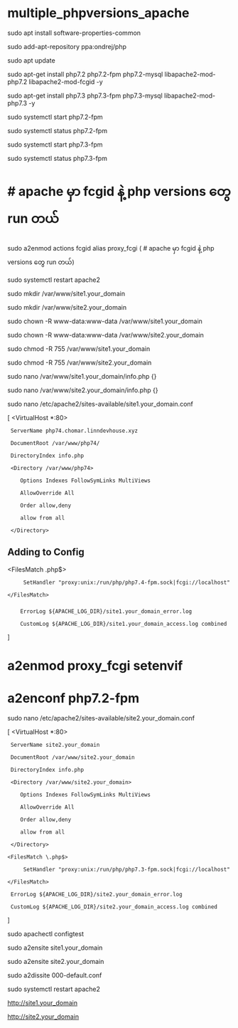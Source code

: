 # multiple_phpversions_apache

sudo apt install software-properties-common

sudo add-apt-repository ppa:ondrej/php

sudo apt update

sudo apt-get install php7.2 php7.2-fpm php7.2-mysql libapache2-mod-php7.2 libapache2-mod-fcgid -y

sudo apt-get install php7.3 php7.3-fpm php7.3-mysql libapache2-mod-php7.3 -y

sudo systemctl start php7.2-fpm

sudo systemctl status php7.2-fpm

sudo systemctl start php7.3-fpm

sudo systemctl status php7.3-fpm

# # apache မှာ fcgid နဲ့ php versions တွေ run တယ်

sudo a2enmod actions fcgid alias proxy_fcgi  ( # apache မှာ fcgid နဲ့ php versions တွေ run တယ်)

sudo systemctl restart apache2

sudo mkdir /var/www/site1.your_domain

sudo mkdir /var/www/site2.your_domain

sudo chown -R www-data:www-data /var/www/site1.your_domain

sudo chown -R www-data:www-data /var/www/site2.your_domain

sudo chmod -R 755 /var/www/site1.your_domain

sudo chmod -R 755 /var/www/site2.your_domain

sudo nano /var/www/site1.your_domain/info.php   {<?php phpinfo(); ?>}

sudo nano /var/www/site2.your_domain/info.php   {<?php phpinfo(); ?>}

sudo nano /etc/apache2/sites-available/site1.your_domain.conf

[
<VirtualHost *:80>

     ServerName php74.chomar.linndevhouse.xyz
     
     DocumentRoot /var/www/php74/
     
     DirectoryIndex info.php

     <Directory /var/www/php74>
     
        Options Indexes FollowSymLinks MultiViews
        
        AllowOverride All
        
        Order allow,deny
        
        allow from all
        
     </Directory>


## Adding to Config
<FilesMatch \.php$>

         SetHandler "proxy:unix:/run/php/php7.4-fpm.sock|fcgi://localhost"
         
    </FilesMatch>

###
    
    
        ErrorLog ${APACHE_LOG_DIR}/site1.your_domain_error.log
        
        CustomLog ${APACHE_LOG_DIR}/site1.your_domain_access.log combined
        
</VirtualHost>


]

# a2enmod proxy_fcgi setenvif
# a2enconf php7.2-fpm

sudo nano /etc/apache2/sites-available/site2.your_domain.conf

[
<VirtualHost *:80>

    
     ServerName site2.your_domain
     
     DocumentRoot /var/www/site2.your_domain
     
     DirectoryIndex info.php

     <Directory /var/www/site2.your_domain>
     
        Options Indexes FollowSymLinks MultiViews
        
        AllowOverride All
        
        Order allow,deny
        
        allow from all
        
     </Directory>

    <FilesMatch \.php$>
    
         SetHandler "proxy:unix:/run/php/php7.3-fpm.sock|fcgi://localhost"
         
    </FilesMatch>

     ErrorLog ${APACHE_LOG_DIR}/site2.your_domain_error.log
     
     CustomLog ${APACHE_LOG_DIR}/site2.your_domain_access.log combined
     
</VirtualHost>
]

sudo apachectl configtest

sudo a2ensite site1.your_domain

sudo a2ensite site2.your_domain

sudo a2dissite 000-default.conf

sudo systemctl restart apache2

http://site1.your_domain 

http://site2.your_domain
